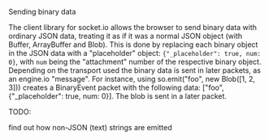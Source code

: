 Sending binary data

The client library for socket.io allows the browser to send binary data
with ordinary JSON data, treating it as if it was a normal JSON object
(with Buffer, ArrayBuffer
and Blob). This is done by replacing each binary object in the JSON data
with a "placeholder" object: `{"_placeholder": true, num: 0}`, with `num` being the
"attachment" number of the respective binary object. Depending on the transport used
the binary data is sent in later packets, as an engine.io "message".
For instance, using so.emit("foo", new Blob([1, 2, 3])) creates a BinaryEvent
packet with the following data:
["foo", {"_placeholder": true, num: 0}]. The blob is sent in a later packet.

TODO:

find out how non-JSON (text) strings are emitted